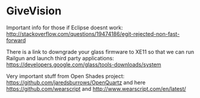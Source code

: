GiveVision
==========

Important info for those if Eclipse doesnt work: http://stackoverflow.com/questions/19474186/egit-rejected-non-fast-forward



There is a link to downgrade your glass firmware to XE11 so that we can run Railgun and launch third party applications: https://developers.google.com/glass/tools-downloads/system

Very important stuff from Open Shades project: https://github.com/jaredsburrows/OpenQuartz and here https://github.com/wearscript and http://www.wearscript.com/en/latest/
